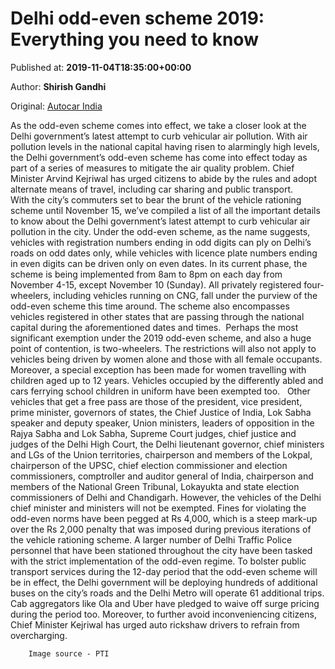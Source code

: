 
# Delhi odd-even scheme 2019: Everything you need to know

Published at: **2019-11-04T18:35:00+00:00**

Author: **Shirish Gandhi**

Original: [Autocar India](https://www.autocarindia.com/car-news/delhi-odd-even-scheme-2019-everything-you-need-to-know-414748)

As the odd-even scheme comes into effect, we take a closer look at the Delhi government’s latest attempt to curb vehicular air pollution.
With air pollution levels in the national capital having risen to alarmingly high levels, the Delhi government’s odd-even scheme has come into effect today as part of a series of measures to mitigate the air quality problem. Chief Minister Arvind Kejriwal has urged citizens to abide by the rules and adopt alternate means of travel, including car sharing and public transport.      
With the city’s commuters set to bear the brunt of the vehicle rationing scheme until November 15, we’ve compiled a list of all the important details to know about the Delhi government’s latest attempt to curb vehicular air pollution in the city.
Under the odd-even scheme, as the name suggests, vehicles with registration numbers ending in odd digits can ply on Delhi’s roads on odd dates only, while vehicles with licence plate numbers ending in even digits can be driven only on even dates. In its current phase, the scheme is being implemented from 8am to 8pm on each day from November 4-15, except November 10 (Sunday).
All privately registered four-wheelers, including vehicles running on CNG, fall under the purview of the odd-even scheme this time around. The scheme also encompasses vehicles registered in other states that are passing through the national capital during the aforementioned dates and times. 
Perhaps the most significant exemption under the 2019 odd-even scheme, and also a huge point of contention, is two-wheelers. The restrictions will also not apply to vehicles being driven by women alone and those with all female occupants. Moreover, a special exception has been made for women travelling with children aged up to 12 years. Vehicles occupied by the differently abled and cars ferrying school children in uniform have been exempted too.  
Other vehicles that get a free pass are those of the president, vice president, prime minister, governors of states, the Chief Justice of India, Lok Sabha speaker and deputy speaker, Union ministers, leaders of opposition in the Rajya Sabha and Lok Sabha, Supreme Court judges, chief justice and judges of the Delhi High Court, the Delhi lieutenant governor, chief ministers and LGs of the Union territories, chairperson and members of the Lokpal, chairperson of the UPSC, chief election commissioner and election commissioners, comptroller and auditor general of India, chairperson and members of the National Green Tribunal, Lokayukta and state election commissioners of Delhi and Chandigarh.
However, the vehicles of the Delhi chief minister and ministers will not be exempted.
Fines for violating the odd-even norms have been pegged at Rs 4,000, which is a steep mark-up over the Rs 2,000 penalty that was imposed during previous iterations of the vehicle rationing scheme. A larger number of Delhi Traffic Police personnel that have been stationed throughout the city have been tasked with the strict implementation of the odd-even regime.
To bolster public transport services during the 12-day period that the odd-even scheme will be in effect, the Delhi government will be deploying hundreds of additional buses on the city’s roads and the Delhi Metro will operate 61 additional trips. Cab aggregators like Ola and Uber have pledged to waive off surge pricing during the period too. Moreover, to further avoid inconveniencing citizens, Chief Minister Kejriwal has urged auto rickshaw drivers to refrain from overcharging.

        Image source - PTI 
      
